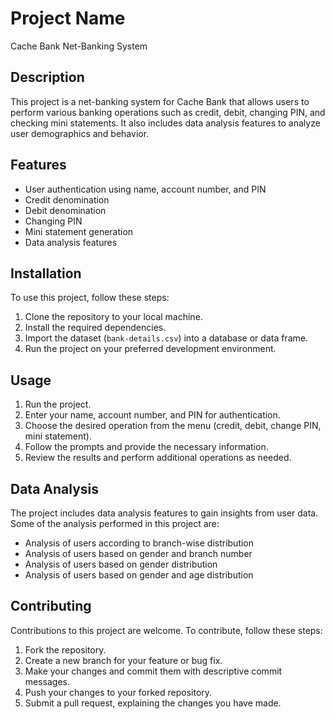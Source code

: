 # Project Name

Cache Bank Net-Banking System

## Description

This project is a net-banking system for Cache Bank that allows users to perform various banking operations such as credit, debit, changing PIN, and checking mini statements. It also includes data analysis features to analyze user demographics and behavior.

## Features

- User authentication using name, account number, and PIN
- Credit denomination
- Debit denomination
- Changing PIN
- Mini statement generation
- Data analysis features

## Installation

To use this project, follow these steps:

1. Clone the repository to your local machine.
2. Install the required dependencies.
3. Import the dataset (`bank-details.csv`) into a database or data frame.
4. Run the project on your preferred development environment.

## Usage

1. Run the project.
2. Enter your name, account number, and PIN for authentication.
3. Choose the desired operation from the menu (credit, debit, change PIN, mini statement).
4. Follow the prompts and provide the necessary information.
5. Review the results and perform additional operations as needed.

## Data Analysis

The project includes data analysis features to gain insights from user data. Some of the analysis performed in this project are:

- Analysis of users according to branch-wise distribution
- Analysis of users based on gender and branch number
- Analysis of users based on gender distribution
- Analysis of users based on gender and age distribution

## Contributing

Contributions to this project are welcome. To contribute, follow these steps:

1. Fork the repository.
2. Create a new branch for your feature or bug fix.
3. Make your changes and commit them with descriptive commit messages.
4. Push your changes to your forked repository.
5. Submit a pull request, explaining the changes you have made.
